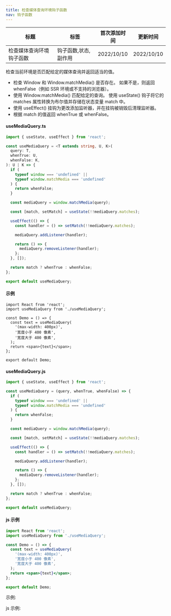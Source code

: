 ```yaml
---
title: 检查媒体查询环境钩子函数
nav: 钩子函数
---
```


| 标题                     | 标签                 | 首次添加时间 | 更新时间   |
| ------------------------ | -------------------- | ------------ | ---------- |
| 检查媒体查询环境钩子函数 | 钩子函数,状态,副作用 | 2022/10/10   | 2022/10/10 |

检查当前环境是否匹配给定的媒体查询并返回适当的值。

- 检查 Window 和 Window.matchMedia() 是否存在。 如果不是，则返回 whenFalse（例如 SSR 环境或不支持的浏览器）。
- 使用 Window.matchMedia() 匹配给定的查询。 使用 useState() 钩子将它的 matches 属性转换为布尔值并存储在状态变量 match 中。
- 使用 useEffect() 挂钩为更改添加监听器，并在挂钩被销毁后清理监听器。
- 根据 match 的值返回 whenTrue 或 whenFalse。

#### useMediaQuery.ts

```ts
import { useState, useEffect } from 'react';

const useMediaQuery = <T extends string, U, K>(
  query: T,
  whenTrue: U,
  whenFalse: K,
): U | K => {
  if (
    typeof window === 'undefined' ||
    typeof window.matchMedia === 'undefined'
  ) {
    return whenFalse;
  }

  const mediaQuery = window.matchMedia(query);

  const [match, setMatch] = useState(!!mediaQuery.matches);

  useEffect(() => {
    const handler = () => setMatch(!!mediaQuery.matches);

    mediaQuery.addListener(handler);

    return () => {
      mediaQuery.removeListener(handler);
    };
  }, []);

  return match ? whenTrue : whenFalse;
};

export default useMediaQuery;
```

#### 示例

```tsx | pure
import React from 'react';
import useMediaQuery from './useMediaQuery';

const Demo = () => {
  const text = useMediaQuery(
    '(max-width: 400px)',
    '宽度小于 400 像素',
    '宽度大于 400 像素',
  );
  return <span>{text}</span>;
};

export default Demo;
```

#### useMediaQuery.js

```js
import { useState, useEffect } from 'react';

const useMediaQuery = (query, whenTrue, whenFalse) => {
  if (
    typeof window === 'undefined' ||
    typeof window.matchMedia === 'undefined'
  ) {
    return whenFalse;
  }

  const mediaQuery = window.matchMedia(query);

  const [match, setMatch] = useState(!!mediaQuery.matches);

  useEffect(() => {
    const handler = () => setMatch(!!mediaQuery.matches);

    mediaQuery.addListener(handler);

    return () => {
      mediaQuery.removeListener(handler);
    };
  }, []);

  return match ? whenTrue : whenFalse;
};

export default useMediaQuery;
```

#### js 示例

```jsx | pure
import React from 'react';
import useMediaQuery from './useMediaQuery';

const Demo = () => {
  const text = useMediaQuery(
    '(max-width: 400px)',
    '宽度小于 400 像素',
    '宽度大于 400 像素',
  );
  return <span>{text}</span>;
};

export default Demo;
```

示例:

<code src="./Demo.zh-CN.tsx" id="mediaQueryTsDemoZH"></code>

js 示例:

<code src="./js/Demo.zh-CN.jsx" id="mediaQueryJsDemoZH"></code>
